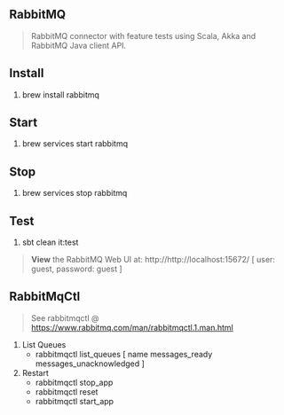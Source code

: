 RabbitMQ
--------
>RabbitMQ connector with feature tests using Scala, Akka and RabbitMQ Java client API.

Install
-------
1. brew install rabbitmq

Start
-----
1. brew services start rabbitmq

Stop
----
1. brew services stop rabbitmq

Test
----
1. sbt clean it:test
>**View** the RabbitMQ Web UI at: http://http://localhost:15672/  [ user: guest, password: guest ]

RabbitMqCtl
-----------
>See rabbitmqctl @ https://www.rabbitmq.com/man/rabbitmqctl.1.man.html

1. List Queues
   * rabbitmqctl list_queues [ name messages_ready messages_unacknowledged ]
2. Restart
   * rabbitmqctl stop_app
   * rabbitmqctl reset
   * rabbitmqctl start_app
